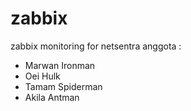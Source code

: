# zabbix
zabbix monitoring for netsentra
anggota :
- Marwan Ironman
- Oei Hulk
- Tamam Spiderman
- Akila Antman